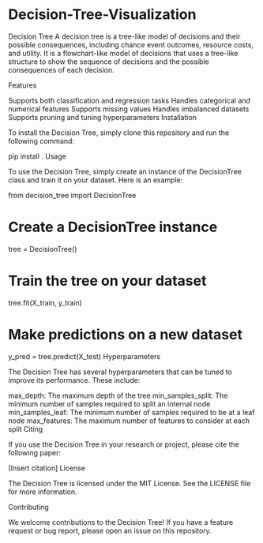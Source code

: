 # Decision-Tree-Visualization
Decision Tree
A decision tree is a tree-like model of decisions and their possible consequences, including chance event outcomes, resource costs, and utility. It is a flowchart-like model of decisions that uses a tree-like structure to show the sequence of decisions and the possible consequences of each decision.

Features

Supports both classification and regression tasks
Handles categorical and numerical features
Supports missing values
Handles imbalanced datasets
Supports pruning and tuning hyperparameters
Installation

To install the Decision Tree, simply clone this repository and run the following command:

pip install .
Usage

To use the Decision Tree, simply create an instance of the DecisionTree class and train it on your dataset. Here is an example:

from decision_tree import DecisionTree

# Create a DecisionTree instance
tree = DecisionTree()

# Train the tree on your dataset
tree.fit(X_train, y_train)

# Make predictions on a new dataset
y_pred = tree.predict(X_test)
Hyperparameters

The Decision Tree has several hyperparameters that can be tuned to improve its performance. These include:

max_depth: The maximum depth of the tree
min_samples_split: The minimum number of samples required to split an internal node
min_samples_leaf: The minimum number of samples required to be at a leaf node
max_features: The maximum number of features to consider at each split
Citing

If you use the Decision Tree in your research or project, please cite the following paper:

[Insert citation]
License

The Decision Tree is licensed under the MIT License. See the LICENSE file for more information.

Contributing

We welcome contributions to the Decision Tree! If you have a feature request or bug report, please open an issue on this repository.
